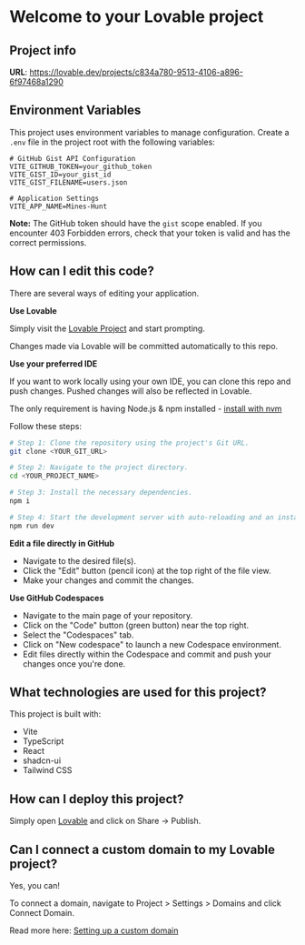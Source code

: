 # Welcome to your Lovable project

## Project info

**URL**: https://lovable.dev/projects/c834a780-9513-4106-a896-6f97468a1290

## Environment Variables

This project uses environment variables to manage configuration. Create a `.env` file in the project root with the following variables:

```
# GitHub Gist API Configuration
VITE_GITHUB_TOKEN=your_github_token
VITE_GIST_ID=your_gist_id
VITE_GIST_FILENAME=users.json

# Application Settings
VITE_APP_NAME=Mines-Hunt
```

**Note:** The GitHub token should have the `gist` scope enabled. If you encounter 403 Forbidden errors, check that your token is valid and has the correct permissions.

## How can I edit this code?

There are several ways of editing your application.

**Use Lovable**

Simply visit the [Lovable Project](https://lovable.dev/projects/c834a780-9513-4106-a896-6f97468a1290) and start prompting.

Changes made via Lovable will be committed automatically to this repo.

**Use your preferred IDE**

If you want to work locally using your own IDE, you can clone this repo and push changes. Pushed changes will also be reflected in Lovable.

The only requirement is having Node.js & npm installed - [install with nvm](https://github.com/nvm-sh/nvm#installing-and-updating)

Follow these steps:

```sh
# Step 1: Clone the repository using the project's Git URL.
git clone <YOUR_GIT_URL>

# Step 2: Navigate to the project directory.
cd <YOUR_PROJECT_NAME>

# Step 3: Install the necessary dependencies.
npm i

# Step 4: Start the development server with auto-reloading and an instant preview.
npm run dev
```

**Edit a file directly in GitHub**

- Navigate to the desired file(s).
- Click the "Edit" button (pencil icon) at the top right of the file view.
- Make your changes and commit the changes.

**Use GitHub Codespaces**

- Navigate to the main page of your repository.
- Click on the "Code" button (green button) near the top right.
- Select the "Codespaces" tab.
- Click on "New codespace" to launch a new Codespace environment.
- Edit files directly within the Codespace and commit and push your changes once you're done.

## What technologies are used for this project?

This project is built with:

- Vite
- TypeScript
- React
- shadcn-ui
- Tailwind CSS

## How can I deploy this project?

Simply open [Lovable](https://lovable.dev/projects/c834a780-9513-4106-a896-6f97468a1290) and click on Share -> Publish.

## Can I connect a custom domain to my Lovable project?

Yes, you can!

To connect a domain, navigate to Project > Settings > Domains and click Connect Domain.

Read more here: [Setting up a custom domain](https://docs.lovable.dev/tips-tricks/custom-domain#step-by-step-guide)
